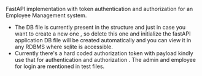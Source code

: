 
FastAPI implementation with token authentication and authorization for an Employee Management system.
- The DB file is currently present in the structure and just in case you want to create a new one , so delete this one and initialize the fastAPI application DB file will be created 
automatically and you can view it in any RDBMS where sqlite is accessible.
- Currently there's a hard coded authorization token with payload kindly use that for authentication and authorization . The admin and employee for login are mentioned in test files.

 
